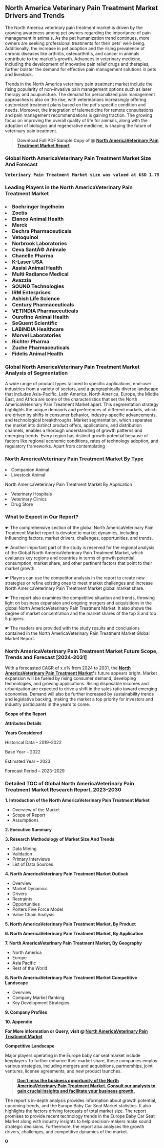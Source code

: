 <p><h2>North America Veterinary Pain Treatment Market Drivers and Trends</h2><p>The North America veterinary pain treatment market is driven by the growing awareness among pet owners regarding the importance of pain management in animals. As the pet humanization trend continues, more owners are seeking professional treatments for their pets' well-being. Additionally, the increase in pet adoption and the rising prevalence of chronic diseases like arthritis, osteoarthritis, and cancer in animals contribute to the market’s growth. Advances in veterinary medicine, including the development of innovative pain relief drugs and therapies, further bolster the demand for effective pain management solutions in pets and livestock.</p><p>Trends in the North America veterinary pain treatment market include the rising popularity of non-invasive pain management options such as laser therapy and acupuncture. The demand for personalized pain management approaches is also on the rise, with veterinarians increasingly offering customized treatment plans based on the pet's specific condition and needs. Moreover, the integration of telemedicine for remote consultations and pain management recommendations is gaining traction. The growing focus on improving the overall quality of life for animals, along with the adoption of biologics and regenerative medicine, is shaping the future of veterinary pain treatment.</p></p><blockquote id="" class=""><strong>Download Full PDF Sample Copy of @&nbsp;<a href="https://www.verifiedmarketreports.com/download-sample/?rid=232016&utm_source=GitHub-Jan&utm_medium=251" target="_blank">North AmericaVeterinary Pain Treatment Market Report</a>&nbsp;&nbsp;</strong></blockquote><h3 id="" class=""><strong>Global&nbsp;North AmericaVeterinary Pain Treatment Market Size And Forecast</strong></h3><pre class="reader-text-block__code-block"><strong>Veterinary Pain Treatment Market size was valued at USD 1.75 Billion in 2022 and is projected to reach USD 3.15 Billion by 2030, growing at a CAGR of 7.8% from 2024 to 2030.</strong></pre><h3 id="" class="">Leading Players in the&nbsp;North AmericaVeterinary Pain Treatment Market</h3><h3 class=""></Li><Li>Boehringer Ingelheim</Li><Li> Zoetis</Li><Li> Elanco Animal Health</Li><Li> Merck</Li><Li> Dechra Pharmaceuticals</Li><Li> Vetoquinol</Li><Li> Norbrook Laboratories</Li><Li> Ceva SantÃ© Animale</Li><Li> Chanelle Pharma</Li><Li> K-Laser USA</Li><Li> Assisi Animal Health</Li><Li> Multi Radiance Medical</Li><Li> Avazzia</Li><Li> SOUND Technologies</Li><Li> IRM Enterprises</Li><Li> Ashish Life Science</Li><Li> Century Pharmaceuticals</Li><Li> VETINDIA Pharmaceuticals</Li><Li> Ourofino Animal Health</Li><Li> SeQuent Scientific</Li><Li> LABINDIA Healthcare</Li><Li> Morvel Laboratories</Li><Li> Richter Pharma</Li><Li> Zuche Pharmaceuticals</Li><Li> Fidelis Animal Health</h3><h3 id="" class="">Global&nbsp;North AmericaVeterinary Pain Treatment Market Analysis of Segmentation</h3><p id="" class="">A wide range of product types tailored to specific applications, end-user industries from a variety of sectors, and a geographically diverse landscape that includes Asia-Pacific, Latin America, North America, Europe, the Middle East, and Africa are some of the characteristics that set the North AmericaVeterinary Pain Treatment Market apart. This segmentation strategy highlights the unique demands and preferences of different markets, which are driven by shifts in consumer behavior, industry-specific advancements, and technological breakthroughs. Market segmentation, which separates the market into distinct product offers, applications, and distribution channels, enables a thorough understanding of growth patterns and emerging trends. Every region has distinct growth potential because of factors like regional economic conditions, rates of technology adoption, and regulatory frameworks. Apart from contemplating</p><h3 id="" class="">North AmericaVeterinary Pain Treatment Market&nbsp;By Type</h3><p></Li><Li>Companion Animal</Li><Li> Livestock Animal</p><div class="" data-test-id=""><p>North AmericaVeterinary Pain Treatment Market&nbsp;By Application</p></div><p class=""></Li><Li>Veterinary Hospitals</Li><Li> Veterinary Clinics</Li><Li> Drug Store</p><div class="" data-test-id=""><h3><span class="">What to Expect in Our Report?</span></h3></div><div class="" data-test-id=""><p><span class="">☛ The comprehensive section of the global North AmericaVeterinary Pain Treatment Market report is devoted to market dynamics, including influencing factors, market drivers, challenges, opportunities, and trends.</span></p></div><div class="" data-test-id=""><p><span class="">☛ Another important part of the study is reserved for the regional analysis of the Global North AmericaVeterinary Pain Treatment Market, which evaluates key regions and countries in terms of growth potential, consumption, market share, and other pertinent factors that point to their market growth.</span></p></div><div class="" data-test-id=""><p><span class="">☛ Players can use the competitor analysis in the report to create new strategies or refine existing ones to meet market challenges and increase North AmericaVeterinary Pain Treatment Market global market share.</span></p></div><div class="" data-test-id=""><p><span class="">☛ The report also examines the competitive situation and trends, throwing light on business expansion and ongoing mergers and acquisitions in the global North AmericaVeterinary Pain Treatment Market. It also shows the degree of market concentration and the market shares of the top 3 and top 5 players.</span></p></div><div class="" data-test-id=""><p><span class="">☛ The readers are provided with the study results and conclusions contained in the North AmericaVeterinary Pain Treatment Market Global Market Report.</span></p></div><div class="" data-test-id=""><h3><span class="">North AmericaVeterinary Pain Treatment Market Future Scope, Trends and Forecast [2024-2031]</span></h3></div><div class="" data-test-id=""><p><span class="">With a forecasted CAGR of x.x% from 2024 to 2031, the <strong><a href="https://www.verifiedmarketreports.com/download-sample/?rid=232016&utm_source=GitHub-Jan&utm_medium=251" target="_blank">North AmericaVeterinary Pain Treatment Market</a>'</strong>s future appears bright. Market expansion will be fueled by rising consumer demand, developing technologies, and growing applications. Rising disposable incomes and urbanization are expected to drive a shift in the sales ratio toward emerging economies. Demand will also be further increased by sustainability trends and legislative backing, making the market a top priority for investors and industry participants in the years to come.</span></p><p id="ember66" class="ember-view reader-text-block__paragraph"><strong>Scope of the Report</strong></p><p id="ember67" class="ember-view reader-text-block__paragraph"><strong>Attributes Details</strong></p><p id="ember68" class="ember-view reader-text-block__paragraph"><strong>Years Considered</strong></p><p id="ember69" class="ember-view reader-text-block__paragraph">Historical Data &ndash; 2019&ndash;2022</p><p id="ember70" class="ember-view reader-text-block__paragraph">Base Year &ndash; 2022</p><p id="ember71" class="ember-view reader-text-block__paragraph">Estimated Year &ndash; 2023</p><p id="ember72" class="ember-view reader-text-block__paragraph">Forecast Period &ndash; 2023&ndash;2029</p></div><h3 id="" class="">Detailed TOC of Global North AmericaVeterinary Pain Treatment Market Research Report, 2023-2030</h3><p id="" class=""><strong>1. Introduction of the North AmericaVeterinary Pain Treatment Market</strong></p><ul><li>Overview of the Market</li><li>Scope of Report</li><li>Assumptions</li></ul><p id="" class=""><strong>2. Executive Summary</strong></p><p id="" class=""><strong>3. Research Methodology of Market Size And Trends</strong></p><ul><li>Data Mining</li><li>Validation</li><li>Primary Interviews</li><li>List of Data Sources</li></ul><p id="" class=""><strong>4. North AmericaVeterinary Pain Treatment Market Outlook</strong></p><ul><li>Overview</li><li>Market Dynamics</li><li>Drivers</li><li>Restraints</li><li>Opportunities</li><li>Porters Five Force Model</li><li>Value Chain Analysis</li></ul><p id="" class=""><strong>5. North AmericaVeterinary Pain Treatment Market, By Product</strong></p><p id="" class=""><strong>6. North AmericaVeterinary Pain Treatment Market, By Application</strong></p><p id="" class=""><strong>7. North AmericaVeterinary Pain Treatment Market, By Geography</strong></p><ul><li>North America</li><li>Europe</li><li>Asia Pacific</li><li>Rest of the World</li></ul><p id="" class=""><strong>8. North AmericaVeterinary Pain Treatment Market Competitive Landscape</strong></p><ul><li>Overview</li><li>Company Market Ranking</li><li>Key Development Strategies</li></ul><p id="" class=""><strong>9. Company Profiles</strong></p><p id="" class=""><strong>10. Appendix</strong></p><p><strong>For More Information or Query, visit&nbsp;@ <a href="https://www.verifiedmarketreports.com/product/veterinary-pain-treatment-market/" target="_blank">North AmericaVeterinary Pain Treatment Market</a></strong></p><p id="ember61" class="ember-view reader-text-block__paragraph"><strong>Competitive Landscape</strong></p><p id="ember62" class="ember-view reader-text-block__paragraph">Major players operating in the Europe baby car seat market include keyplayers To further enhance their market share, these companies employ various strategies, including mergers and acquisitions, partnerships, joint ventures, license agreements, and new product launches.</p><blockquote id="ember63" class="ember-view reader-text-block__blockquote"><strong><a href="https://www.verifiedmarketreports.com/download-sample/?rid=232016&utm_source=GitHub-Jan&utm_medium=251" target="_blank">Don&rsquo;t miss the business opportunity of the North AmericaVeterinary Pain Treatment Market. Consult our analysts to gain crucial insights and facilitate your business growth.</a></strong></blockquote><p id="ember64" class="ember-view reader-text-block__paragraph">The report's in-depth analysis provides information about growth potential, upcoming trends, and the Europe Baby Car Seat Market statistics. It also highlights the factors driving forecasts of total market size. The report promises to provide recent technology trends in the Europe Baby Car Seat Market along with industry insights to help decision-makers make sound strategic decisions. Furthermore, the report also analyses the growth drivers, challenges, and competitive dynamics of the market.</p><p class="ember-view reader-text-block__paragraph"><strong>0</strong></p>
